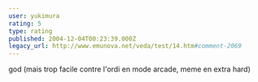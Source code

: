 ```yaml
---
user: yukimura
rating: 5
type: rating
published: 2004-12-04T00:23:39.000Z
legacy_url: http://www.emunova.net/veda/test/14.htm#comment-2069
---
```

god (mais trop facile contre l'ordi en mode arcade, meme en extra hard)
